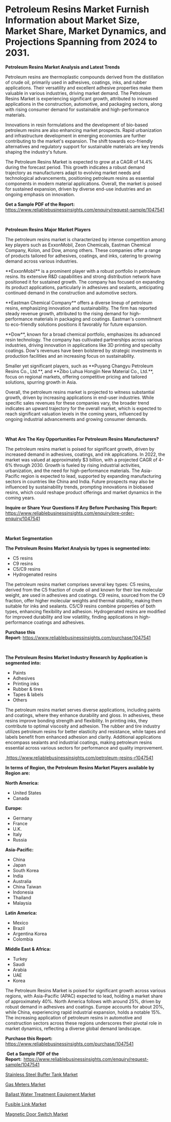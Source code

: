 <p><h1>Petroleum Resins Market Furnish Information about Market Size, Market Share, Market Dynamics, and Projections Spanning from 2024 to 2031.</h1></p><p><strong>Petroleum Resins Market Analysis and Latest Trends</strong></p>
<p><p>Petroleum resins are thermoplastic compounds derived from the distillation of crude oil, primarily used in adhesives, coatings, inks, and rubber applications. Their versatility and excellent adhesive properties make them valuable in various industries, driving market demand. The Petroleum Resins Market is experiencing significant growth, attributed to increased applications in the construction, automotive, and packaging sectors, along with rising consumer demand for sustainable and high-performance materials.</p><p>Innovations in resin formulations and the development of bio-based petroleum resins are also enhancing market prospects. Rapid urbanization and infrastructure development in emerging economies are further contributing to the market's expansion. The shift towards eco-friendly alternatives and regulatory support for sustainable materials are key trends shaping the industry's future.</p><p>The Petroleum Resins Market is expected to grow at a CAGR of 14.4% during the forecast period. This growth indicates a robust demand trajectory as manufacturers adapt to evolving market needs and technological advancements, positioning petroleum resins as essential components in modern material applications. Overall, the market is poised for sustained expansion, driven by diverse end-use industries and an ongoing emphasis on innovation.</p></p>
<p><strong>Get a Sample PDF of the Report:&nbsp;</strong> <a href="https://www.reliablebusinessinsights.com/enquiry/request-sample/1047541?utm_campaign=117&utm_medium=2&utm_source=Github&utm_content=ia&utm_term=29092024&utm_id=petroleum-resins">https://www.reliablebusinessinsights.com/enquiry/request-sample/1047541</a></p>
<p>&nbsp;</p>
<p><strong>Petroleum Resins Major Market Players</strong></p>
<p><p>The petroleum resins market is characterized by intense competition among key players such as ExxonMobil, Zeon Chemicals, Eastman Chemical Company, Kolon, and Dow, among others. These companies offer a range of products tailored for adhesives, coatings, and inks, catering to growing demand across various industries.</p><p>**ExxonMobil** is a prominent player with a robust portfolio in petroleum resins. Its extensive R&D capabilities and strong distribution network have positioned it for sustained growth. The company has focused on expanding its product applications, particularly in adhesives and sealants, anticipating continued demand in the construction and automotive sectors.</p><p>**Eastman Chemical Company** offers a diverse lineup of petroleum resins, emphasizing innovation and sustainability. The firm has reported steady revenue growth, attributed to the rising demand for high-performance materials in packaging and coatings. Eastman's commitment to eco-friendly solutions positions it favorably for future expansion.</p><p>**Dow**, known for a broad chemical portfolio, emphasizes its advanced resin technology. The company has cultivated partnerships across various industries, driving innovation in applications like 3D printing and specialty coatings. Dow's revenues have been bolstered by strategic investments in production facilities and an increasing focus on sustainability.</p><p>Smaller yet significant players, such as **Puyang Changyu Petroleum Resins Co., Ltd.**, and **Zibo Luhua Hongjin New Material Co., Ltd.**, focus on regional markets, offering competitive pricing and tailored solutions, spurring growth in Asia.</p><p>Overall, the petroleum resins market is projected to witness substantial growth, driven by increasing applications in end-user industries. While specific sales revenues for these companies vary, the broader trend indicates an upward trajectory for the overall market, which is expected to reach significant valuation levels in the coming years, influenced by ongoing industrial advancements and growing consumer demands.</p></p>
<p>&nbsp;</p>
<p><strong>What Are The Key Opportunities For Petroleum Resins Manufacturers?</strong></p>
<p><p>The petroleum resins market is poised for significant growth, driven by increased demand in adhesives, coatings, and ink applications. In 2022, the market was valued at approximately $3 billion, with a projected CAGR of 4-6% through 2030. Growth is fueled by rising industrial activities, urbanization, and the need for high-performance materials. The Asia-Pacific region is expected to lead, supported by expanding manufacturing sectors in countries like China and India. Future prospects may also be influenced by sustainability trends, prompting innovations in biobased resins, which could reshape product offerings and market dynamics in the coming years.</p></p>
<p><strong>Inquire or Share Your Questions If Any Before Purchasing This Report:</strong> <a href="https://www.reliablebusinessinsights.com/enquiry/pre-order-enquiry/1047541?utm_campaign=117&utm_medium=2&utm_source=Github&utm_content=ia&utm_term=29092024&utm_id=petroleum-resins">https://www.reliablebusinessinsights.com/enquiry/pre-order-enquiry/1047541</a></p>
<p>&nbsp;</p>
<p><strong>Market Segmentation</strong></p>
<p><strong>The Petroleum Resins Market Analysis by types is segmented into:</strong></p>
<p><ul><li>C5 resins</li><li>C9 resins</li><li>C5/C9 resins</li><li>Hydrogenated resins</li></ul></p>
<p><p>The petroleum resins market comprises several key types: C5 resins, derived from the C5 fraction of crude oil and known for their low molecular weight, are used in adhesives and coatings. C9 resins, sourced from the C9 fraction, offer higher molecular weights and thermal stability, making them suitable for inks and sealants. C5/C9 resins combine properties of both types, enhancing flexibility and adhesion. Hydrogenated resins are modified for improved durability and low volatility, finding applications in high-performance coatings and adhesives.</p></p>
<p><strong>Purchase this Report:&nbsp;</strong><a href="https://www.reliablebusinessinsights.com/purchase/1047541?utm_campaign=117&utm_medium=2&utm_source=Github&utm_content=ia&utm_term=29092024&utm_id=petroleum-resins">https://www.reliablebusinessinsights.com/purchase/1047541</a></p>
<p>&nbsp;</p>
<p><strong>The Petroleum Resins Market Industry Research by Application is segmented into:</strong></p>
<p><ul><li>Paints</li><li>Adhesives</li><li>Printing inks</li><li>Rubber & tires</li><li>Tapes & labels</li><li>Others</li></ul></p>
<p><p>The petroleum resins market serves diverse applications, including paints and coatings, where they enhance durability and gloss. In adhesives, these resins improve bonding strength and flexibility. In printing inks, they contribute to optimal viscosity and adhesion. The rubber and tire industry utilizes petroleum resins for better elasticity and resistance, while tapes and labels benefit from enhanced adhesion and clarity. Additional applications encompass sealants and industrial coatings, making petroleum resins essential across various sectors for performance and quality improvement.</p></p>
<p><a href="https://www.reliablebusinessinsights.com/petroleum-resins-r1047541?utm_campaign=117&utm_medium=2&utm_source=Github&utm_content=ia&utm_term=29092024&utm_id=petroleum-resins">&nbsp;https://www.reliablebusinessinsights.com/petroleum-resins-r1047541</a></p>
<p><strong>In terms of Region, the Petroleum Resins Market Players available by Region are:</strong></p>
<p>
    <p> <strong> North America: </strong>
        <ul>
            <li>United States</li>
            <li>Canada</li>
        </ul>
        </p> 
    <p> <strong> Europe: </strong>
        <ul>
            <li>Germany</li>
            <li>France</li>
            <li>U.K.</li>
            <li>Italy</li>
            <li>Russia</li>
        </ul>
        </p> 
    <p> <strong> Asia-Pacific: </strong>
        <ul>
            <li>China</li>
            <li>Japan</li>
            <li>South Korea</li>
            <li>India</li>
            <li>Australia</li>
            <li>China Taiwan</li>
            <li>Indonesia</li>
            <li>Thailand</li>
            <li>Malaysia</li>
        </ul>
        </p> 
    <p> <strong> Latin America: </strong>
        <ul>
            <li>Mexico</li>
            <li>Brazil</li>
            <li>Argentina Korea</li>
            <li>Colombia</li>
        </ul>
        </p> 
    <p> <strong> Middle East & Africa: </strong>
        <ul>
            <li>Turkey</li>
            <li>Saudi</li>
            <li>Arabia</li>
            <li>UAE</li>
            <li>Korea</li>
        </ul>
    </p>
    </p>
<p><p>The Petroleum Resins Market is poised for significant growth across various regions, with Asia-Pacific (APAC) expected to lead, holding a market share of approximately 40%. North America follows with around 25%, driven by robust demand in adhesives and coatings. Europe accounts for about 20%, while China, experiencing rapid industrial expansion, holds a notable 15%. The increasing application of petroleum resins in automotive and construction sectors across these regions underscores their pivotal role in market dynamics, reflecting a diverse global demand landscape.</p></p>
<p><strong>Purchase this Report: </strong><a href="https://www.reliablebusinessinsights.com/purchase/1047541?utm_campaign=117&utm_medium=2&utm_source=Github&utm_content=ia&utm_term=29092024&utm_id=petroleum-resins">https://www.reliablebusinessinsights.com/purchase/1047541</a></p>
<p>&nbsp;<strong>Get a Sample PDF of the Report:&nbsp;&nbsp;</strong><a href="https://www.reliablebusinessinsights.com/enquiry/request-sample/1047541?utm_campaign=117&utm_medium=2&utm_source=Github&utm_content=ia&utm_term=29092024&utm_id=petroleum-resins">https://www.reliablebusinessinsights.com/enquiry/request-sample/1047541</a></p>
<p><strong></strong></p>
<p><p><a href="https://www.linkedin.com/pulse/what-influencing-future-stainless-steel-buffer-tank-market-n1iie?utm_campaign=117&utm_medium=2&utm_source=Github&utm_content=ia&utm_term=29092024&utm_id=petroleum-resins">Stainless Steel Buffer Tank Market</a></p><p><a href="https://github.com/kaufmannDavid16/Market-Research-Report-List-1/blob/main/gas-meters-market.md?utm_campaign=117&utm_medium=2&utm_source=Github&utm_content=ia&utm_term=29092024&utm_id=petroleum-resins">Gas Meters Market</a></p><p><a href="https://www.linkedin.com/pulse/global-ballast-water-treatment-equipment-industry-research-0bqee?utm_campaign=117&utm_medium=2&utm_source=Github&utm_content=ia&utm_term=29092024&utm_id=petroleum-resins">Ballast Water Treatment Equipment Market</a></p><p><a href="https://issuu.com/reportprime-2/docs/fusible-link-market-size-2030.pptx_790bb9dfab6b2a?utm_campaign=117&utm_medium=2&utm_source=Github&utm_content=ia&utm_term=29092024&utm_id=petroleum-resins">Fusible Link Market</a></p><p><a href="https://issuu.com/reportprime-2/docs/magnetic-door-switch-market-size-20_546862bad97ea1?utm_campaign=117&utm_medium=2&utm_source=Github&utm_content=ia&utm_term=29092024&utm_id=petroleum-resins">Magnetic Door Switch Market</a></p></p>